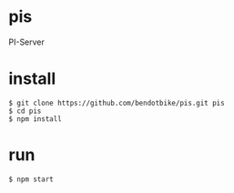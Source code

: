 # pis
 PI-Server

# install
```
$ git clone https://github.com/bendotbike/pis.git pis
$ cd pis
$ npm install
```

# run
```
$ npm start
```
